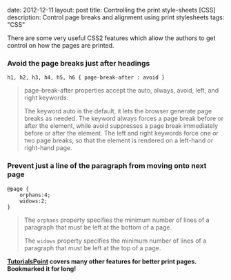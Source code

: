 date: 2012-12-11
layout: post
title: Controlling the print style-sheets [CSS]
description: Control page breaks and alignment using print stylesheets
tags: "CSS"

There are some very useful CSS2 features which allow the authors to get control on how the pages are printed.

### Avoid the page breaks just after headings

    h1, h2, h3, h4, h5, h6 { page-break-after : avoid }

> page-break-after properties accept the auto, always, avoid, left, and right keywords.
>
> The keyword auto is the default, it lets the browser generate page breaks as needed. The keyword always forces a page break before or after the element, while avoid suppresses a page break immediately before or after the element. The left and right keywords force one or two page breaks, so that the element is rendered on a left-hand or right-hand page.

### Prevent just a line of the paragraph from moving onto next page

    @page {
        orphans:4;
        widows:2;
    }

>The `orphans` property specifies the minimum number of lines of a paragraph that must be left at the bottom of a page.
>
>The `widows` property specifies the minimum number of lines of a paragraph that must be left at the top of a page.

**[TutorialsPoint][] covers many other features for better print pages. Bookmarked it for long!**

[TutorialsPoint]: http://www.tutorialspoint.com/css/css_paged_media.htm